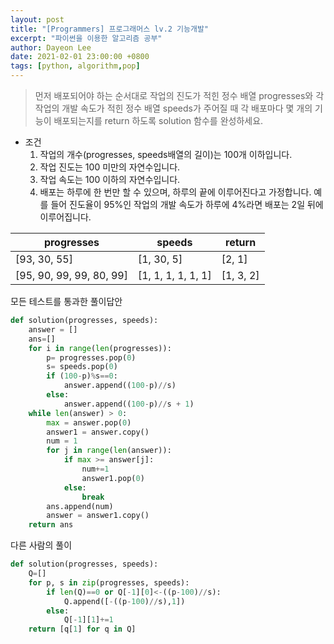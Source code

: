 ```yaml
---
layout: post
title: "[Programmers] 프로그래머스 lv.2 기능개발"
excerpt: "파이썬을 이용한 알고리즘 공부"
author: Dayeon Lee
date: 2021-02-01 23:00:00 +0800
tags: [python, algorithm,pop]
---
```


> 먼저 배포되어야 하는 순서대로 작업의 진도가 적힌 정수 배열 progresses와 각 작업의 개발 속도가 적힌 정수 배열 speeds가 주어질 때 각 배포마다 몇 개의 기능이 배포되는지를 return 하도록 solution 함수를 완성하세요.

- 조건
  1. 작업의 개수(progresses, speeds배열의 길이)는 100개 이하입니다.
  2. 작업 진도는 100 미만의 자연수입니다.
  3. 작업 속도는 100 이하의 자연수입니다.
  4. 배포는 하루에 한 번만 할 수 있으며, 하루의 끝에 이루어진다고 가정합니다. 예를 들어 진도율이 95%인 작업의 개발 속도가 하루에 4%라면 배포는 2일 뒤에 이루어집니다.



|progresses	|speeds	|return|
|--|--|--|
|[93, 30, 55]	|[1, 30, 5]	|[2, 1]|
|[95, 90, 99, 99, 80, 99]|	[1, 1, 1, 1, 1, 1]|	[1, 3, 2]|



모든 테스트를 통과한 풀이답안

```Python
def solution(progresses, speeds):
    answer = []
    ans=[]
    for i in range(len(progresses)):
        p= progresses.pop(0)
        s= speeds.pop(0)
        if (100-p)%s==0:
            answer.append((100-p)//s)
        else:
            answer.append((100-p)//s + 1)
    while len(answer) > 0:
        max = answer.pop(0)  
        answer1 = answer.copy()
        num = 1
        for j in range(len(answer)):
            if max >= answer[j]:
                num+=1
                answer1.pop(0)
            else:
                break
        ans.append(num)   
        answer = answer1.copy()
    return ans
```



다른 사람의 풀이

```Python
def solution(progresses, speeds):
    Q=[]
    for p, s in zip(progresses, speeds):
        if len(Q)==0 or Q[-1][0]<-((p-100)//s):
            Q.append([-((p-100)//s),1])
        else:
            Q[-1][1]+=1
    return [q[1] for q in Q]
```
 
